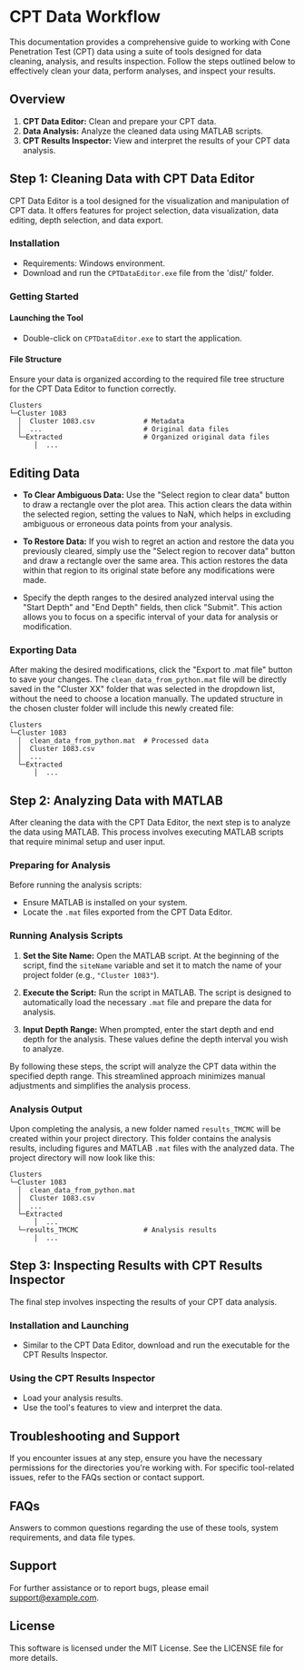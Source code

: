 # CPT Data Workflow

This documentation provides a comprehensive guide to working with Cone Penetration Test (CPT) data using a suite of tools designed for data cleaning, analysis, and results inspection. Follow the steps outlined below to effectively clean your data, perform analyses, and inspect your results.

## Overview

1. **CPT Data Editor:** Clean and prepare your CPT data.
2. **Data Analysis:** Analyze the cleaned data using MATLAB scripts.
3. **CPT Results Inspector:** View and interpret the results of your CPT data analysis.

## Step 1: Cleaning Data with CPT Data Editor

CPT Data Editor is a tool designed for the visualization and manipulation of CPT data. It offers features for project selection, data visualization, data editing, depth selection, and data export.

### Installation

- Requirements: Windows environment.
- Download and run the `CPTDataEditor.exe` file from the 'dist/' folder.

### Getting Started

#### Launching the Tool

- Double-click on `CPTDataEditor.exe` to start the application.

#### File Structure

Ensure your data is organized according to the required file tree structure for the CPT Data Editor to function correctly.

```plaintext
Clusters
└─Cluster 1083
  │  Cluster 1083.csv            # Metadata
  │  ...                         # Original data files
  └─Extracted                    # Organized original data files
      │  ...                     
```

## Editing Data

- **To Clear Ambiguous Data:** Use the "Select region to clear data" button to draw a rectangle over the plot area. This action clears the data within the selected region, setting the values to NaN, which helps in excluding ambiguous or erroneous data points from your analysis.

- **To Restore Data:** If you wish to regret an action and restore the data you previously cleared, simply use the "Select region to recover data" button and draw a rectangle over the same area. This action restores the data within that region to its original state before any modifications were made.

- Specify the depth ranges to the desired analyzed interval using the "Start Depth" and "End Depth" fields, then click "Submit". This action allows you to focus on a specific interval of your data for analysis or modification.

### Exporting Data

After making the desired modifications, click the "Export to .mat file" button to save your changes. The `clean_data_from_python.mat` file will be directly saved in the "Cluster XX" folder that was selected in the dropdown list, without the need to choose a location manually. The updated structure in the chosen cluster folder will include this newly created file:

```
Clusters
└─Cluster 1083
  │  clean_data_from_python.mat  # Processed data
  │  Cluster 1083.csv            
  │  ...                         
  └─Extracted                    
      │  ...                     

```


## Step 2: Analyzing Data with MATLAB

After cleaning the data with the CPT Data Editor, the next step is to analyze the data using MATLAB. This process involves executing MATLAB scripts that require minimal setup and user input.

### Preparing for Analysis

Before running the analysis scripts:

- Ensure MATLAB is installed on your system.
- Locate the `.mat` files exported from the CPT Data Editor.

### Running Analysis Scripts

1. **Set the Site Name:** Open the MATLAB script. At the beginning of the script, find the `siteName` variable and set it to match the name of your project folder (e.g., `"Cluster 1083"`).

2. **Execute the Script:** Run the script in MATLAB. The script is designed to automatically load the necessary `.mat` file and prepare the data for analysis.

3. **Input Depth Range:** When prompted, enter the start depth and end depth for the analysis. These values define the depth interval you wish to analyze.

By following these steps, the script will analyze the CPT data within the specified depth range. This streamlined approach minimizes manual adjustments and simplifies the analysis process.

### Analysis Output

Upon completing the analysis, a new folder named `results_TMCMC` will be created within your project directory. This folder contains the analysis results, including figures and MATLAB `.mat` files with the analyzed data. The project directory will now look like this:

```
Clusters
└─Cluster 1083
  │  clean_data_from_python.mat  
  │  Cluster 1083.csv            
  │  ...                         
  └─Extracted                    
      │  ...                     
  └─results_TMCMC                # Analysis results
      │  ...                
```
## Step 3: Inspecting Results with CPT Results Inspector

The final step involves inspecting the results of your CPT data analysis.

### Installation and Launching

- Similar to the CPT Data Editor, download and run the executable for the CPT Results Inspector.

### Using the CPT Results Inspector

- Load your analysis results.
- Use the tool's features to view and interpret the data.

## Troubleshooting and Support

If you encounter issues at any step, ensure you have the necessary permissions for the directories you're working with. For specific tool-related issues, refer to the FAQs section or contact support.

## FAQs

Answers to common questions regarding the use of these tools, system requirements, and data file types.

## Support

For further assistance or to report bugs, please email support@example.com.

## License

This software is licensed under the MIT License. See the LICENSE file for more details.
